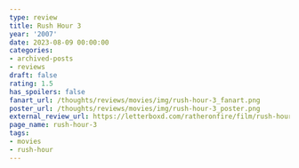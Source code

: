 ```yaml
---
type: review
title: Rush Hour 3
year: '2007'
date: 2023-08-09 00:00:00
categories:
- archived-posts
- reviews
draft: false
rating: 1.5
has_spoilers: false
fanart_url: /thoughts/reviews/movies/img/rush-hour-3_fanart.png
poster_url: /thoughts/reviews/movies/img/rush-hour-3_poster.png
external_review_url: https://letterboxd.com/ratheronfire/film/rush-hour-3/
page_name: rush-hour-3
tags:
- movies
- rush-hour
---
```


